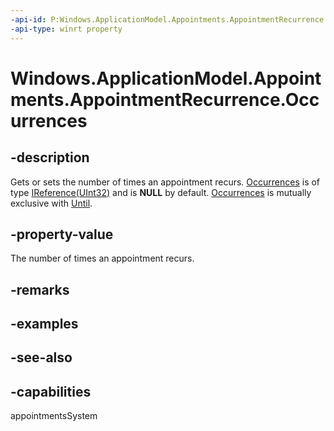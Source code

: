 ```yaml
---
-api-id: P:Windows.ApplicationModel.Appointments.AppointmentRecurrence.Occurrences
-api-type: winrt property
---
```


<!-- Property syntax
public Windows.Foundation.IReference<uint> Occurrences { get;  set; }
-->

# Windows.ApplicationModel.Appointments.AppointmentRecurrence.Occurrences

## -description
Gets or sets the number of times an appointment recurs. [Occurrences](appointmentrecurrence_occurrences.md) is of type [IReference(UInt32)](../windows.foundation/ireference_1.md) and is **NULL** by default. [Occurrences](appointmentrecurrence_occurrences.md) is mutually exclusive with [Until](appointmentrecurrence_until.md).

## -property-value
The number of times an appointment recurs.

## -remarks

## -examples

## -see-also

## -capabilities
appointmentsSystem

